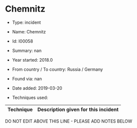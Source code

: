# Chemnitz

* Type: incident

* Name: Chemnitz

* Id: I00058

* Summary: nan

* Year started: 2018.0

* From country / To country: Russia / Germany

* Found via: nan

* Date added: 2019-03-20

* Techniques used: 

| Technique | Description given for this incident |
| --------- | ------------------------- |

DO NOT EDIT ABOVE THIS LINE - PLEASE ADD NOTES BELOW
